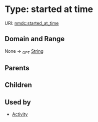 
# Type: started at time




URI: [nmdc:started_at_time](https://microbiomedata/meta/started_at_time)


## Domain and Range

None ->  <sub>OPT</sub> [String](types/String.md)

## Parents


## Children


## Used by

 * [Activity](Activity.md)
